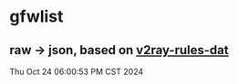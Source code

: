 # gfwlist
## raw -> json, based on [v2ray-rules-dat](https://github.com/Loyalsoldier/v2ray-rules-dat)
Thu Oct 24 06:00:53 PM CST 2024

